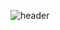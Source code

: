 ![header](https://capsule-render.vercel.app/api?type=waving&color=timeGradient&height=200&section=header&text=Welcome%20to&desc=Holy's%20Github&fontSize=45&animation=fadeIn&fontColor=9775fa&descSize=45&descAlignY=65&descAlign=62&descColor=f783ac)

<!--
**HolySSA/HolySSA** is a ✨ _special_ ✨ repository because its `README.md` (this file) appears on your GitHub profile.

Here are some ideas to get you started:

- 🔭 I’m currently working on ...
- 🌱 I’m currently learning ...
- 👯 I’m looking to collaborate on ...
- 🤔 I’m looking for help with ...
- 💬 Ask me about ...
- 📫 How to reach me: ...
- 😄 Pronouns: ...
- ⚡ Fun fact: ...
-->
